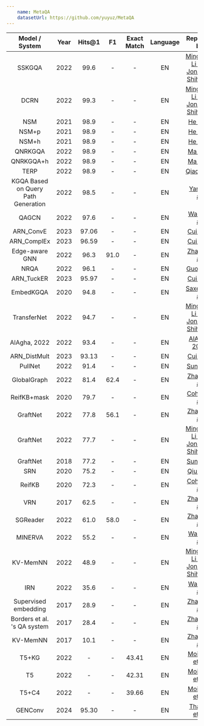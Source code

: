 ```yaml
---
    name: MetaQA
    datasetUrl: https://github.com/yuyuz/MetaQA
---
```


|           Model / System            | Year | Hits@1 |  F1  | Exact Match  | Language |                                       Reported by                                       |
|:-----------------------------------:|:----:|:------:|:----:|:------------:|:--------:|:---------------------------------------------------------------------------------------:|
|               SSKGQA                | 2022 |  99.6  |  -   |      -       |    EN    | [Mingchen Li and Jonathan Shihao Ji](https://arxiv.org/pdf/2204.10194.pdf) |
|                DCRN                 | 2022 |  99.3  |  -   |      -       |    EN    | [Mingchen Li and Jonathan Shihao Ji](https://arxiv.org/pdf/2204.10194.pdf) |
|                 NSM                 | 2021 |  98.9  |  -   |      -       |    EN    |             [He et al.](https://arxiv.org/pdf/2101.03737.pdf)              |
|                NSM+p                | 2021 |  98.9  |  -   |      -       |    EN    |        [He et al.](https://arxiv.org/pdf/2101.03737.pdf)              |
|                NSM+h                | 2021 |  98.9  |  -   |      -       |    EN    |             [He et al.](https://arxiv.org/pdf/2101.03737.pdf)              |
|               QNRKGQA               | 2022 |  98.9  |  -   |      -       |    EN    |    [Ma et al.](https://link.springer.com/chapter/10.1007/978-3-031-10983-6_11)     |
|              QNRKGQA+h              | 2022 |  98.9  |  -   |      -       |    EN    |    [Ma et al.](https://link.springer.com/chapter/10.1007/978-3-031-10983-6_11)     |
|                TERP                 | 2022 |  98.9  |  -   |      -       |    EN    |           [Qiao et al.](https://aclanthology.org/2022.coling-1.156.pdf)            |
| KGQA Based on Query Path Generation | 2022 |  98.5  |  -   |      -       |    EN    |    [Yang et al.](https://link.springer.com/chapter/10.1007/978-3-031-10983-6_12)|
|                QAGCN                | 2022 |  97.6  |  -   |      -       |    EN    |       [Wang et al.](https://arxiv.org/pdf/2206.01818.pdf)             |
|              ARN_ConvE              | 2023 | 97.06  |  -   |      -      |    EN    |                 [Cui et al.](https://www.sciencedirect.com/science/article/abs/pii/S0020025522013317)                  |
|             ARN_ComplEx             | 2023 | 96.59  |  -   |      -      |    EN    |                 [Cui et al.](https://www.sciencedirect.com/science/article/abs/pii/S0020025522013317)                  |
|           Edge-aware GNN            | 2022 |  96.3  | 91.0 |      -       |    EN    |   [Zhang et al.](https://downloads.hindawi.com/journals/cin/2022/4734179.pdf) |
|                NRQA                 | 2022 |  96.1  |  -   |      -       |    EN    | [Guo et al.](https://link.springer.com/content/pdf/10.1007/s10489-022-03927-0.pdf)  |
|               ARN_TuckER               | 2023 | 95.97  |  -   |      -      |    EN    |                 [Cui et al.](https://www.sciencedirect.com/science/article/abs/pii/S0020025522013317)                  |
|              EmbedKGQA              | 2020 |  94.8  |  -   |      -       |    EN    |      [Saxena et al.](https://aclanthology.org/2020.acl-main.412.pdf)       |
|             TransferNet             | 2022 |  94.7  |  -   |      -       |    EN    | [Mingchen Li and Jonathan Shihao Ji](https://arxiv.org/pdf/2204.10194.pdf) |
|            AlAgha, 2022             | 2022 |  93.4  |  -   |      -       |    EN    |        [AlAgha, 2022](https://ieeexplore.ieee.org/stamp/stamp.jsp?arnumber=9834917)|
|            ARN_DistMult             | 2023 | 93.13  |  -   |      -      |    EN    |                 [Cui et al.](https://www.sciencedirect.com/science/article/abs/pii/S0020025522013317)                  |
|               PullNet               | 2022 |  91.4  |  -   |      -       |    EN    |             [Sun et al.](https://arxiv.org/pdf/1904.09537.pdf)             |
|             GlobalGraph             | 2022 |  81.4  | 62.4 |      -       |    EN    |   [Zhang et al.](https://downloads.hindawi.com/journals/cin/2022/4734179.pdf) |
|             ReifKB+mask             | 2020 |  79.7  |  -   |      -       |    EN    |            [Cohen et al.](https://arxiv.org/pdf/2002.06115.pdf)            |
|              GraftNet               | 2022 |  77.8  | 56.1 |      -       |    EN    |   [Zhang et al.](https://downloads.hindawi.com/journals/cin/2022/4734179.pdf) |
|              GraftNet               | 2022 |  77.7  |  -   |      -       |    EN    | [Mingchen Li and Jonathan Shihao Ji](https://arxiv.org/pdf/2204.10194.pdf) |
|              GraftNet               | 2018 |  77.2  |  -   |      -       |    EN    |            [Sun et al.](https://aclanthology.org/D18-1455.pdf)             |
|                 SRN                 | 2020 |  75.2  |  -   |      -       |    EN    |        [Qiu et al.](https://dl.acm.org/doi/10.1145/3336191.3371812)        |
|               ReifKB                | 2020 |  72.3  |  -   |      -       |    EN    |            [Cohen et al.](https://arxiv.org/pdf/2002.06115.pdf)            |
|                 VRN                 | 2017 |  62.5  |  -   |      -       |    EN    |            [Zhang et al.](https://arxiv.org/pdf/1709.04071.pdf)            |
|              SGReader               | 2022 |  61.0  | 58.0 |      -       |    EN    |   [Zhang et al.](https://downloads.hindawi.com/journals/cin/2022/4734179.pdf) |
|               MINERVA               | 2022 |  55.2  |  -   |      -       |    EN    |            [Wang et al.](https://arxiv.org/pdf/2206.01818.pdf)             |
|              KV-MemNN               | 2022 |  48.9  |  -   |      -       |    EN    | [Mingchen Li and Jonathan Shihao Ji](https://arxiv.org/pdf/2204.10194.pdf) |
|                 IRN                 | 2022 |  35.6  |  -   |      -       |    EN    |            [Wang et al.](https://arxiv.org/pdf/2206.01818.pdf)             |
|        Supervised embedding         | 2017 |  28.9  |  -   |      -       |    EN    |            [Zhang et al.](https://arxiv.org/pdf/1709.04071.pdf)            |
|     Borders et al. 's QA system     | 2017 |  28.4  |  -   |      -       |    EN    |            [Zhang et al.](https://arxiv.org/pdf/1709.04071.pdf)            |
|              KV-MemNN               | 2017 |  10.1  |  -   |      -       |    EN    |            [Zhang et al.](https://arxiv.org/pdf/1709.04071.pdf)            |
|                T5+KG                | 2022 |   -    |  -   |    43.41     |    EN    |       [Moiseev et al.](https://arxiv.org/pdf/2205.08184.pdf)       |
|                 T5                  | 2022 |   -    |  -   |    42.31     |    EN    |       [Moiseev et al.](https://arxiv.org/pdf/2205.08184.pdf)       |
|                T5+C4                | 2022 |   -    |  -   |    39.66     |    EN    |       [Moiseev et al.](https://arxiv.org/pdf/2205.08184.pdf)       |
|               GENConv               | 2024 |   95.30    |  -   |    -    |    EN    | [Thambi et al.](https://link.springer.com/article/10.1007/s10844-023-00839-4)    |

